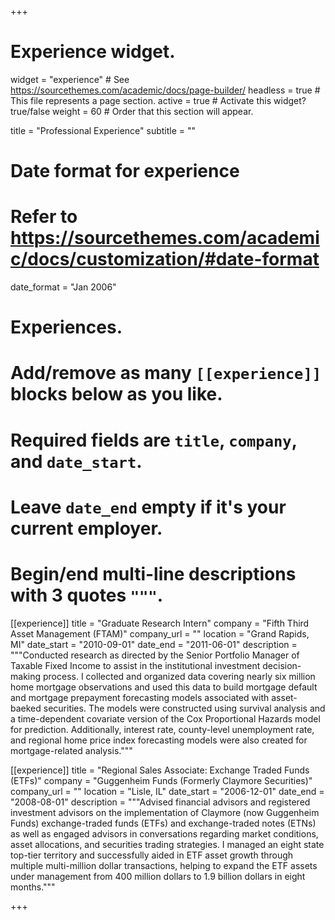 +++
# Experience widget.
widget = "experience"  # See https://sourcethemes.com/academic/docs/page-builder/
headless = true  # This file represents a page section.
active = true  # Activate this widget? true/false
weight = 60  # Order that this section will appear.

title = "Professional Experience"
subtitle = ""

# Date format for experience
#   Refer to https://sourcethemes.com/academic/docs/customization/#date-format
date_format = "Jan 2006"

# Experiences.
#   Add/remove as many `[[experience]]` blocks below as you like.
#   Required fields are `title`, `company`, and `date_start`.
#   Leave `date_end` empty if it's your current employer.
#   Begin/end multi-line descriptions with 3 quotes `"""`.
[[experience]]
  title = "Graduate Research Intern"
  company = "Fifth Third Asset Management (FTAM)"
  company_url = ""
  location = "Grand Rapids, MI"
  date_start = "2010-09-01"
  date_end = "2011-06-01"
  description = """Conducted research as directed by the Senior Portfolio Manager of Taxable Fixed Income to assist in the institutional investment decision-making process.  I collected and organized data covering nearly six million home mortgage observations and used this data to build mortgage default and mortgage prepayment forecasting models associated with asset-baeked securities.  The models were constructed using survival analysis and a time-dependent covariate version of the Cox Proportional Hazards model for prediction. Additionally, interest rate, county-level unemployment rate, and regional home price index forecasting models were also created for mortgage-related analysis."""

[[experience]]
  title = "Regional Sales Associate: Exchange Traded Funds (ETFs)"
  company = "Guggenheim Funds (Formerly Claymore Securities)"
  company_url = ""
  location = "Lisle, IL"
  date_start = "2006-12-01"
  date_end = "2008-08-01"
  description = """Advised financial advisors and registered investment advisors on the implementation of Claymore (now Guggenheim Funds) exchange-traded funds (ETFs) and exchange-traded notes (ETNs) as well as engaged advisors in conversations regarding market conditions, asset allocations, and securities trading strategies.  I managed an eight state top-tier territory and successfully aided in ETF asset growth through multiple multi-million dollar transactions, helping to expand the ETF assets under management from 400 million dollars to 1.9 billion dollars in eight months."""
  

+++
